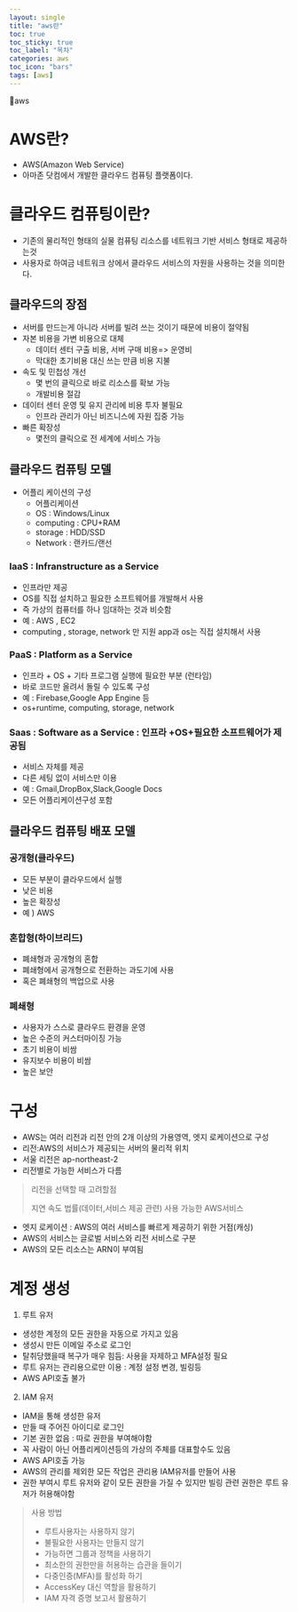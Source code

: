 ```yaml
---
layout: single
title: "aws란"
toc: true
toc_sticky: true
toc_label: "목차"
categories: aws
toc_icon: "bars"
tags: [aws]
---
```


📘aws

# AWS란?

- AWS(Amazon Web Service)
- 아마존 닷컴에서 개발한 클라우드 컴퓨팅 플랫폼이다.


# 클라우드 컴퓨팅이란?

- 기존의 물리적인 형태의 실물 컴퓨팅 리소스를 네트워크 기반 서비스 형태로 제공하는것
- 사용자로 하여금 네트워크 상에서 클라우드 서비스의 자원을 사용하는 것을 의미한다.

## 클라우드의 장점
- 서버를 만드는게 아니라 서버를 빌려 쓰는 것이기 때문에 비용이 절약됨
- 자본 비용을 가변 비용으로 대체 
  - 데이터 센터 구출 비용, 서버 구매 비용=> 운영비
  - 막대한 초기비용 대신 쓰는 만큼 비용 지불
- 속도 및 민첩성 개선
  - 몇 번의 클릭으로 바로 리소스를 확보 가능
  - 개발비용 절감
- 데이터 센터 운영 및 유지 관리에 비용 투자 불필요
  - 인프라 관리가 아닌 비즈니스에 자원 집중 가능
- 빠른 확장성
  - 몇전의 클릭으로 전 세계에 서비스 가능

## 클라우드 컴퓨팅 모델
- 어플리 케이션의 구성
  - 어플리케이션
  - OS : Windows/Linux
  - computing : CPU+RAM
  - storage : HDD/SSD
  - Network : 랜카드/랜선
  
### IaaS : Infranstructure as a Service

- 인프라만 제공
- OS를 직접 설치하고 필요한 소프트웨어를 개발해서 사용
- 즉 가상의 컴퓨터를 하나 임대하는 것과 비슷함
- 예 : AWS , EC2
- computing , storage, network 만 지원 app과 os는 직접 설치해서 사용

### PaaS : Platform as a Service
- 인프라 + OS + 기타 프로그램 실행에 필요한 부분 (런타임)
- 바로 코드만 올려서 돌릴 수 있도록 구성
- 예 : Firebase,Google App Engine 등
- os+runtime, computing, storage, network

### Saas : Software as a Service : 인프라 +OS+필요한 소프트웨어가 제공됨
- 서비스 자체를 제공
- 다른 세팅 없이 서비스만 이용
- 예 : Gmail,DropBox,Slack,Google Docs
- 모든 어플리케이션구성 포함

## 클라우드 컴퓨팅 배포 모델

### 공개형(클라우드)
- 모든 부분이 클라우드에서 실행
- 낮은 비용
- 높은 확장성
- 예 ) AWS

### 혼합형(하이브리드)
- 폐쇄형과 공개형의 혼합
- 폐쇄형에서 공개형으로 전환하는 과도기에 사용
- 혹은 폐쇄형의 백업으로 사용


### 폐쇄형
- 사용자가 스스로 클라우드 환경을 운영
- 높은 수준의 커스터마이징 가능 
- 초기 비용이 비쌈 
- 유지보수 비용이 비쌈
- 높은 보안

# 구성
- AWS는 여러 리전과 리전 안의 2개 이상의 가용영역, 엣지 로케이션으로 구성
- 리전:AWS의 서비스가 제공되는 서버의 물리적 위치
- 서울 리전은 ap-northeast-2
- 리전별로 가능한 서비스가 다름
> 리전을 선택할 때 고려할점
> 
> 지연 속도
> 법률(데이터,서비스 제공 관련)
> 사용 가능한 AWS서비스

- 엣지 로케이션 : AWS의 여러 서비스를 빠르게 제공하기 위한 거점(캐싱)
- AWS의 서비스는 글로벌 서비스와 리전 서비스로 구분
- AWS의 모든 리소스는 ARN이 부여됨
   
# 계정 생성
1. 루트 유저 
  - 생성한 계정의 모든 권한을 자동으로 가지고 있음
  - 생성시 만든 이메일 주소로 로그인 
  - 탈취당했을때 복구가 매우 힘듬: 사용을 자제하고 MFA설정 필요
  - 루트 유저는 관리용으로만 이용 : 계정 설정 변경, 빌링등
  - AWS API호출 불가
2. IAM 유저
  - IAM을 통해 생성한 유저
  - 만들 때 주어진 아이디로 로그인
  - 기본 권한 없음 : 따로 권한을 부여해야함
  - 꼭 사람이 아닌 어플리케이션등의 가상의 주체를 대표할수도 있음
  - AWS API호출 가능
  - AWS의 관리를 제외한 모든 작업은 관리용 IAM유저를 만들어 사용
  - 권한 부여시 루트 유저와 같이 모든 권한을 가질 수 있지만 빌링 관련 권한은 루트 유저가 허용해야함

> 사용 방법
> - 루트사용자는 사용하지 않기
> - 불필요한 사용자는 만들지 않기
> - 가능하면 그룹과 정책을 사용하기
> - 최소한의 권한만을 허용하는 습관을 들이기 
> - 다중인증(MFA)를 활성화 하기
> - AccessKey 대신 역할을 활용하기
> - IAM 자격 증명 보고서 활용하기